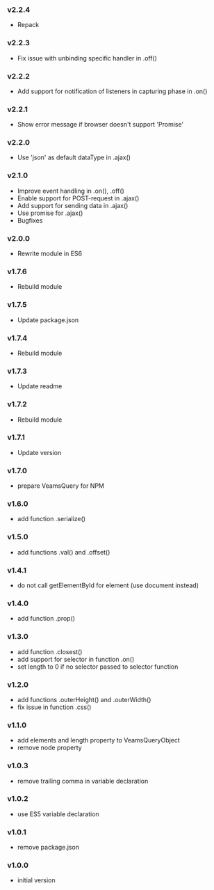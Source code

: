 ### v2.2.4
- Repack

### v2.2.3
- Fix issue with unbinding specific handler in .off()

### v2.2.2
- Add support for notification of listeners in capturing phase in .on()

### v2.2.1
- Show error message if browser doesn't support 'Promise'

### v2.2.0
- Use 'json' as default dataType in .ajax()

### v2.1.0
- Improve event handling in .on(), .off()
- Enable support for POST-request in .ajax()
- Add support for sending data in .ajax()
- Use promise for .ajax()
- Bugfixes

### v2.0.0
- Rewrite module in ES6

### v1.7.6
- Rebuild module

### v1.7.5
- Update package.json

### v1.7.4
- Rebuild module

### v1.7.3
- Update readme

### v1.7.2
- Rebuild module

### v1.7.1
- Update version

### v1.7.0
- prepare VeamsQuery for NPM

### v1.6.0
- add function .serialize()

### v1.5.0
- add functions .val() and .offset()

### v1.4.1
- do not call getElementById for element (use document instead)

### v1.4.0
- add function .prop()

### v1.3.0
- add function .closest()
- add support for selector in function .on()
- set length to 0 if no selector passed to selector function

### v1.2.0
- add functions .outerHeight() and .outerWidth()
- fix issue in function .css()

### v1.1.0
- add elements and length property to VeamsQueryObject
- remove node property

### v1.0.3
- remove trailing comma in variable declaration

### v1.0.2
- use ES5 variable declaration

### v1.0.1
- remove package.json

### v1.0.0
- initial version